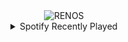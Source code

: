 <div align="center">
<picture>
    <source media="(prefers-color-scheme: dark)" srcset="https://i.ibb.co/LhVWrH8/output-gif.gif">
    <source media="(prefers-color-scheme: light)" srcset="https://i.ibb.co/LhVWrH8/output-gif.gif">
    <img alt="RENOS" src="https://i.ibb.co/LhVWrH8/output-gif.gif">
</picture>
<details>
<summary>Spotify Recently Played</summary>
<img src="https://spotify-recently-played-readme.vercel.app/api?user=31d6d6zerc5ct6kck32na2ozsqf4&unique=1&width=400" alt="Spotify" />
</details>
</div>

<!-- Image deletion URL: https://ibb.co/841pbt0/d8adfce42176a07687370308f14fef7f -->